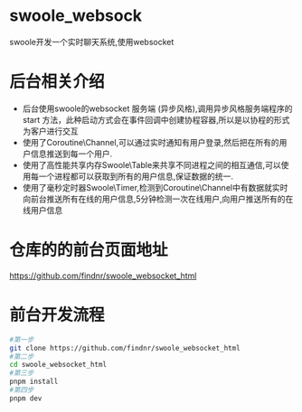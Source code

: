 # swoole_websock

swoole开发一个实时聊天系统,使用websocket

# 后台相关介绍
- 后台使用swoole的websocket 服务端 (异步风格),调用异步风格服务端程序的 start 方法，此种启动方式会在事件回调中创建协程容器,所以是以协程的形式为客户进行交互
- 使用了Coroutine\Channel,可以通过实时通知有用户登录,然后把在所有的用户信息推送到每一个用户.
- 使用了高性能共享内存Swoole\Table来共享不同进程之间的相互通信,可以使用每一个进程都可以获取到所有的用户信息,保证数据的统一.
- 使用了毫秒定时器Swoole\Timer,检测到Coroutine\Channel中有数据就实时向前台推送所有在线的用户信息,5分钟检测一次在线用户,向用户推送所有的在线用户信息

# 仓库的的前台页面地址
https://github.com/findnr/swoole_websocket_html
# 前台开发流程
```sh
#第一步
git clone https://github.com/findnr/swoole_websocket_html
#第二步
cd swoole_websocket_html
#第三步
pnpm install
#第四步
pnpm dev
```
